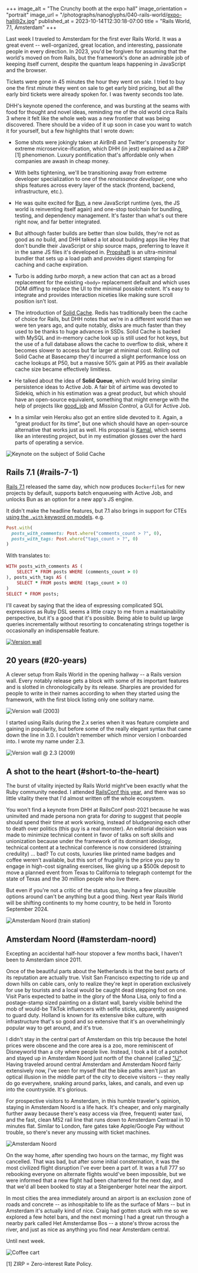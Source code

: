 +++
image_alt = "The Crunchy booth at the expo hall"
image_orientation = "portrait"
image_url = "/photographs/nanoglyphs/040-rails-world/expo-hall@2x.jpg"
published_at = 2023-10-14T12:30:18-07:00
title = "Rails World, 7.1, Amsterdam"
+++

Last week I traveled to Amsterdam for the first ever Rails World. It was a great event -- well-organized, great location, and interesting, passionate people in every direction. In 2023, you'd be forgiven for assuming that the world's moved on from Rails, but the framework's done an admirable job of keeping itself current, despite the quantum leaps happening in JavaScript and the browser.

Tickets were gone in 45 minutes the hour they went on sale. I tried to buy one the first _minute_ they went on sale to get early bird pricing, but all the early bird tickets were already spoken for. I was twenty seconds too late.

DHH's keynote opened the conference, and was bursting at the seams with food for thought and novel ideas, reminding me of the old world circa Rails 3 where it felt like the whole web was a new frontier that was being discovered. There should be a video of it up soon in case you want to watch it for yourself, but a few highlights that I wrote down:

* Some shots were jokingly taken at AirBnB and Twitter's propensity for extreme microservice-ification, which DHH (in jest) explained as a ZIRP [1] phenomenon. Luxury pontification that's affordable only when companies are awash in cheap money.

* With belts tightening, we'll be transitioning away from extreme developer specialization to one of the _renaissance developer_, one who ships features across every layer of the stack (frontend, backend, infrastructure, etc.).

* He was quite excited for [Bun](https://bun.sh/), a new JavaScript runtime (yes, the JS world is reinventing itself again) and one-stop toolchain for bundling, testing, and dependency management. It's faster than what's out there right now, and far better integrated.

* But although faster builds are better than slow builds, they're not as good as _no_ build, and DHH talked a lot about building apps like Hey that don't bundle their JavaScript or ship source maps, preferring to leave it in the same JS files it's developed in. [Propshaft](https://github.com/rails/propshaft) is an ultra-minimal bundler that sets up a load path and provides digest stamping for caching and cache expiration.

* Turbo is adding _turbo morph_, a new action that can act as a broad replacement for the existing `<body>` replacement default and which uses DOM diffing to replace the UI to the minimal possible extent. It's easy to integrate and provides interaction niceties like making sure scroll position isn't lost.

* The introduction of [Solid Cache](https://github.com/rails/solid_cache). Redis has traditionally been the cache of choice for Rails, but DHH notes that we're in a different world than we were ten years ago, and quite notably, disks are much faster than they used to be thanks to huge advances in SSDs. Solid Cache is backed with MySQL and in-memory cache look up is still used for hot keys, but the use of a full database allows the cache to overflow to disk, where it becomes slower to access but far larger at minimal cost. Rolling out Solid Cache at Basecamp they'd incurred a slight performance loss on cache lookups at P50, but a massive 50% gain at P95 as their available cache size became effectively limitless.

* He talked about the idea of **Solid Queue**, which would bring similar persistence ideas to Active Job. A fair bit of airtime was devoted to Sidekiq, which in his estimation was a great product, but which should have an open-source equivalent, something that might emerge with the help of projects like [good_job](https://github.com/bensheldon/good_job) and _Mission Control_, a GUI for Active Job.

* In a similar vein Heroku also got an entire slide devoted to it. Again, a "great product for its time", but one which should have an open-source alternative that works just as well. His proposal is [Kamal](https://kamal-deploy.org/), which seems like an interesting project, but in my estimation glosses over the hard parts of operating a service.

<img src="/photographs/nanoglyphs/040-rails-world/keynote-solid-cache@2x.jpg" alt="Keynote on the subject of Solid Cache" class="wide" loading="lazy">

## Rails 7.1 (#rails-7-1)

[Rails 7.1](https://rubyonrails.org/2023/10/5/Rails-7-1-0-has-been-released) released the same day, which now produces `Dockerfile`s for new projects by default, supports batch enqueueing with Active Job, and unlocks Bun as an option for a new app's JS engine.

It didn't make the headline features, but 7.1 also brings in support for CTEs [using the `.with` keyword on models](https://github.com/rails/rails/pull/37944). e.g.

``` ruby
Post.with(
  posts_with_comments: Post.where("comments_count > ?", 0),
  posts_with_tags: Post.where("tags_count > ?", 0)
)
```

With translates to:

``` ruby
WITH posts_with_comments AS (
    SELECT * FROM posts WHERE (comments_count > 0)
), posts_with_tags AS (
    SELECT * FROM posts WHERE (tags_count > 0)
)
SELECT * FROM posts;
```

I'll caveat by saying that the idea of expressing complicated SQL expressions as Ruby DSL seems a little crazy to me from a maintainability perspective, but it's a good that it's possible. Being able to build up large queries incrementally without resorting to concatenating strings together is occasionally an indispensable feature.

<a href="/photographs/nanoglyphs/040-rails-world/version-wall@2x.jpg">
    <img src="/photographs/nanoglyphs/040-rails-world/version-wall@2x.jpg" alt="Version wall" class="wide" loading="lazy">
</a>

## 20 years (#20-years)

A clever setup from Rails World in the opening hallway -- a Rails version wall. Every notably release gets a block with some of its important features and is slotted in chronologically by its release. Sharpies are provided for people to write in their names according to when they started using the framework, with the first block listing only one solitary name.

<img src="/photographs/nanoglyphs/040-rails-world/version-wall-2003@2x.jpg" alt="Version wall (2003)" class="wide" loading="lazy">

I started using Rails during the 2.x series when it was feature complete and gaining in popularity, but before some of the really elegant syntax that came down the line in 3.0. I couldn't remember which minor version I onboarded into. I wrote my name under 2.3.

<img src="/photographs/nanoglyphs/040-rails-world/version-wall-2009@2x.jpg" alt="Version wall @ 2.3 (2009)" class="wide" loading="lazy">

## A shot to the heart (#short-to-the-heart)

The burst of vitality injected by Rails World might've been exactly what the Ruby community needed. I attended [RailsConf this year](/nanoglyphs/036-queues#railsconf), and there was so little vitality there that I'd almost written off the whole ecosystem.

You won't find a keynote from DHH at RailsConf post-2021 because he was uninvited and made persona non grata for _daring_ to suggest that people should spend their time at work working, instead of bludgeoning each other to death over politics (this guy is a real monster). An editorial decision was made to minimize technical content in favor of talks on soft skills and unionization because under the framework of its dominant ideology, technical content at a technical conference is now considered (straining credulity) ... bad? To cut costs, luxuries like printed name badges and coffee weren't available, but this sort of frugality is the price you pay to engage in high-cost signaling exercises, like giving up a $500k deposit to move a planned event from Texas to California to telegraph contempt for the state of Texas and the 30 million people who live there.

But even if you're not a critic of the status quo, having a few plausible options around can't be anything but a good thing. Next year Rails World will be shifting continents to my home country, to be held in Toronto September 2024.

<img src="/photographs/nanoglyphs/040-rails-world/noord-1@2x.jpg" alt="Amsterdam Noord (train station)" class="wide" loading="lazy">

## Amsterdam Noord (#amsterdam-noord)

Excepting an accidental half-hour stopover a few months back, I haven't been to Amsterdam since 2011.

Once of the beautiful parts about the Netherlands is that the best parts of its reputation are actually true. Visit San Francisco expecting to ride up and down hills on cable cars, only to realize they're kept in operation exclusively for use by tourists and a local would be caught dead stepping foot on one. Visit Paris expected to bathe in the glory of the Mona Lisa, only to find a postage-stamp sized painting on a distant wall, barely visible behind the mob of would-be TikTok influencers with selfie sticks, apparently assigned to guard duty. Holland is known for its extensive bike culture, with infrastructure that's so good and so extensive that it's an overwhelmingly popular way to get around, and it's true.

I didn't stay in the central part of Amsterdam on this trip because the hotel prices were obscene and the core area is a zoo, more reminiscent of Disneyworld than a city where people live. Instead, I took a bit of a potshot and stayed up in Amsterdam Noord just north of the channel (called ["IJ"](https://en.wikipedia.org/wiki/IJ_(Amsterdam\))). Having traveled around central Amsterdam and Amsterdam Noord fairly extensively now, I've seen for myself that the bike paths aren't just an optical illusion in the middle part of the city to deceive visitors -- they really do go everywhere, snaking around parks, lakes, and canals, and even up into the countryside. It's glorious.

For prospective visitors to Amsterdam, in this humble traveler's opinion, staying in Amsterdam Noord is a life hack. It's cheaper, and only marginally further away because there's easy access via (free, frequent) water taxi, and the fast, clean M52 rail line that runs down to Amsterdam Centraal in 10 minutes flat. Similar to London, fare gates take Apple/Google Pay without trouble, so there's never any mussing with ticket machines.

<img src="/photographs/nanoglyphs/040-rails-world/noord-2@2x.jpg" alt="Amsterdam Noord" class="wide" loading="lazy">

On the way home, after spending two hours on the tarmac, my flight was cancelled. That was bad, but after some initial consternation, it was the most civilized flight disruption I've ever been a part of. It was a full 777 so rebooking everyone on alternate flights would've been impossible, but we were informed that a new flight had been chartered for the next day, and that we'd all been booked to stay at a Steigenberger hotel near the airport.

In most cities the area immediately around an airport is an exclusion zone of roads and concrete -- as inhospitable to life as the surface of Mars -- but in Amsterdam it's actually kind of nice. Craig had gotten stuck with me so we explored a few hotel bars, and the next morning I had a great run through a nearby park called Het Amsterdamse Bos -- a stone's throw across the river, and just as nice as anything you find near Amsterdam central.

Until next week.

<img src="/photographs/nanoglyphs/040-rails-world/coffee-cart@2x.jpg" alt="Coffee cart" class="wide" loading="lazy">

[1] ZIRP = Zero-interest Rate Policy.
